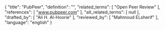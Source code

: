 {
    "title": "PubPeer",
    "definition": "",
    "related_terms": [
        "Open Peer Review"
    ],
    "references": [
        "www.pubpeer.com"
    ],
    "alt_related_terms": [
        null
    ],
    "drafted_by": [
        "Ali H. Al-Hoorie"
    ],
    "reviewed_by": [
        "Mahmoud ELsherif"
    ],
    "language": "english"
}